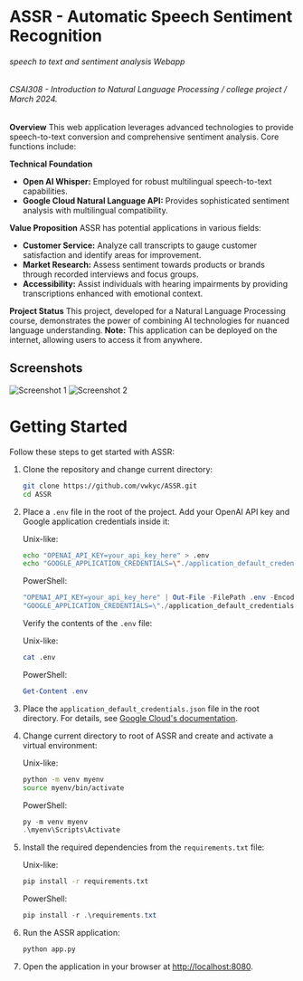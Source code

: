 # ASSR - Automatic Speech Sentiment Recognition
###### speech to text and sentiment analysis Webapp
###### CSAI308 - Introduction to Natural Language Processing / college project / March 2024.

**Overview**
This web application leverages advanced technologies to provide speech-to-text conversion and comprehensive sentiment analysis. Core functions include:

**Technical Foundation**
* **Open AI Whisper:**  Employed for robust multilingual speech-to-text capabilities.
* **Google Cloud Natural Language API:** Provides sophisticated sentiment analysis with multilingual compatibility.

**Value Proposition**
ASSR has potential applications in various fields:
* **Customer Service:** Analyze call transcripts to gauge customer satisfaction and identify areas for improvement.
* **Market Research:**  Assess sentiment towards products or brands through recorded interviews and focus groups.
* **Accessibility:** Assist individuals with hearing impairments by providing transcriptions enhanced with emotional context.

**Project Status**
This project, developed for a Natural Language Processing course, demonstrates the power of combining AI technologies for nuanced language understanding.
**Note:** This application can be deployed on the internet, allowing users to access it from anywhere.

## Screenshots

![Screenshot 1](https://raw.githubusercontent.com/M1419/misc/main/h/en-neg-example.png)
![Screenshot 2](https://raw.githubusercontent.com/M1419/misc/main/h/ar-pos-example.png)

# Getting Started

Follow these steps to get started with ASSR:

1. Clone the repository and change current directory:

    ```sh
    git clone https://github.com/vwkyc/ASSR.git
    cd ASSR
    ```

2. Place a `.env` file in the root of the project. Add your OpenAI API key and Google application credentials inside it:

    Unix-like:
    ```sh
    echo "OPENAI_API_KEY=your_api_key_here" > .env
    echo "GOOGLE_APPLICATION_CREDENTIALS=\"./application_default_credentials.json\"" >> .env
    ```

    PowerShell:
    ```powershell
    "OPENAI_API_KEY=your_api_key_here" | Out-File -FilePath .env -Encoding ascii
    "GOOGLE_APPLICATION_CREDENTIALS=\"./application_default_credentials.json\"" | Add-Content .env
    ```

    Verify the contents of the `.env` file:

    Unix-like:
    ```sh
    cat .env
    ```

    PowerShell:
    ```powershell
    Get-Content .env
    ```

3. Place the `application_default_credentials.json` file in the root directory. For details, see [Google Cloud's documentation](https://cloud.google.com/docs/authentication/application-default-credentials).

4. Change current directory to root of ASSR and create and activate a virtual environment:

    Unix-like:
    ```sh
    python -m venv myenv
    source myenv/bin/activate
    ```

    PowerShell:
    ```powershell
    py -m venv myenv
    .\myenv\Scripts\Activate
    ```

5. Install the required dependencies from the `requirements.txt` file:

    Unix-like:
    ```sh
    pip install -r requirements.txt
    ```

    PowerShell:
    ```powershell
    pip install -r .\requirements.txt
    ```

6. Run the ASSR application:

    ```sh
    python app.py
    ```

7. Open the application in your browser at [http://localhost:8080](http://localhost:8080).

